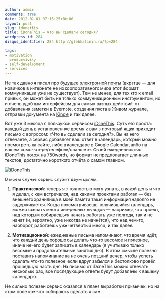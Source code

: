 ```yaml
---
author: admin
comments: true
date: 2012-02-01 07:16:25+00:00
layout: post
slug: idonethis
title: iDoneThis — что вы сделали сегодня?
wordpress_id: 284
disqus_identifier: 284 http://glebkalinin.ru/?p=284

tags:
- motivation
- productivity
- self-development
- services
---
```


Не так давно я писал про [будущее электронной почты](http://glebkalinin.ru/rethink-email/) (вкратце — для новичков в интернете не из корпоративного мира этот формат коммуникации уже не существует). Тем не менее, для тех кто к email привык, он может быть не только коммуникационным инструментом, но и очень удобным интерфейсом для самых разных действий: от добавления заметки в Evernote, создания поста в Живом журнале, отправки документа на [Kindle](http://glebkalinin.ru/reading-on-kindle/) и так далее.  

Вот уже 3 месяца я пользуюсь сервисом [iDoneThis](http://idonethis.com/). Суть его проста: каждый день в установленное время к вам в почтовый ящик приходит письмо с вопросом: «Что вы сделали за сегодня?». Вы на него отвечаете, а сервис добавляет ваш ответ в календарь, который можно посмотреть на сайте, либо в календаре в Google Calendar, либо на вашем компьютере/телефоне/планшете. Своей ежедневностью iDoneThis похож на [750words](http://glebkalinin.ru/750-words/), но формат не предполагает длинных текстов, достаточно короткого отчёта о самом главном.

![iDoneThis](http://raum7linodewp.s3.amazonaws.com/wp-content/uploads/2012/01/screenshot.png)

В моём случае сервис служит двум целям:




	
  1. **Практической**: теперь я с точностью могу узнать, в какой день и что я делал, с кем встречался, над какими проектами работал — без внешнего хранилища в моей памяти такая информация надолго не задерживается. Когда просматриваешь получившийся календарь, можно сделать много интересных выводов — например, что проект, над которым собираешься начать работать уже полгода, так и не начат (и, вероятно, уже никогда не начнётся), что над чем-то, наоборот, работаешь уже четвёртый месяц, и так далее.

	
  2. **Мотивационной**: ежедневные письма напоминают, что время идёт, что каждый день хорошо бы делать что-то весомое и полезное, иначе нечего будет записать в календарь (я учитываю только весомые и продолжительные занятия дня). В этом смысле полезно поставить напоминание на не очень поздний вечер, чтобы успеть сделать что-то полезное, если вдруг забылся и бестолково провёл прошедшую часть дня. На письмо от iDoneThis можно отвечать несколько раз, все последующие ответы будут добавлены к вашему календарю.



Не сильно полезен сервис оказался в плане выработки привычек, но на этом поле кое-что собираюсь сделать я сам.
